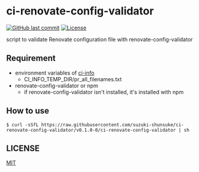 # ci-renovate-config-validator

[![GitHub last commit](https://img.shields.io/github/last-commit/suzuki-shunsuke/ci-renovate-config-validator.svg)](https://github.com/suzuki-shunsuke/ci-renovate-config-validator)
[![License](http://img.shields.io/badge/license-mit-blue.svg?style=flat-square)](https://raw.githubusercontent.com/suzuki-shunsuke/ci-renovate-config-validator/master/LICENSE)

script to validate Renovate configuration file with renovate-config-validator

## Requirement

* environment variables of [ci-info](https://github.com/suzuki-shunsuke/ci-info)
  * CI_INFO_TEMP_DIR/pr_all_filenames.txt
* renovate-config-validator or npm
  * if renovate-config-validator isn't installed, it's installed with npm

## How to use

```console
$ curl -sSfL https://raw.githubusercontent.com/suzuki-shunsuke/ci-renovate-config-validator/v0.1.0-0/ci-renovate-config-validator | sh
```

## LICENSE

[MIT](LICENSE)
